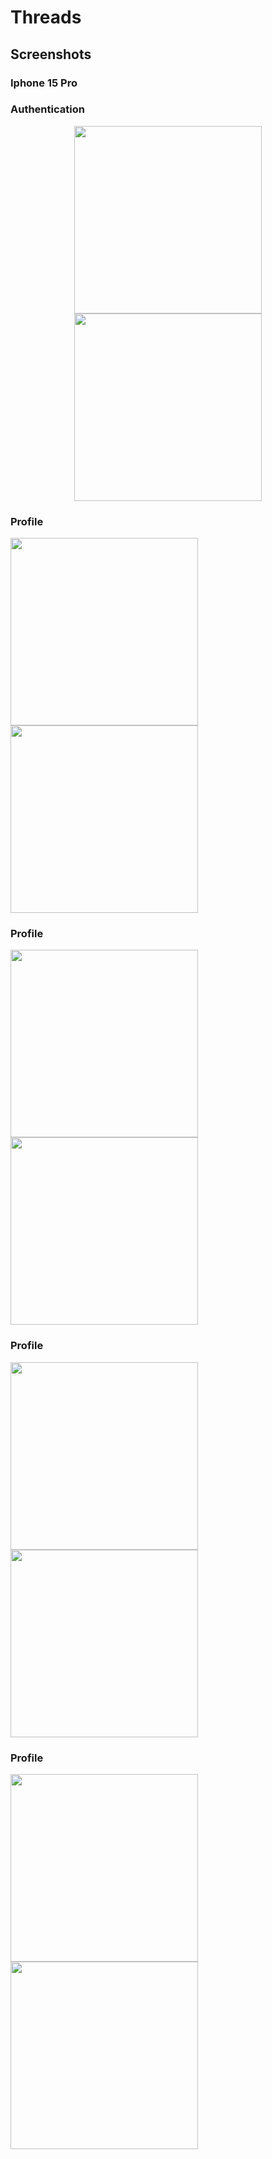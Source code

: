 # Threads

## Screenshots

### Iphone 15 Pro

### Authentication
<p align="center">
  <img src="https://github.com/user-attachments/assets/5e749ca6-ba6b-4801-863d-8ba6b298ed81" width="300">
  <img src="https://github.com/user-attachments/assets/011d4272-5af7-4e26-bf3c-64d8b2f0acf4" width="300">
</p>

### Profile
</p>  
  <img src="https://github.com/user-attachments/assets/523f5161-b3b6-439e-9820-fbb4d815d30e" width="300">
  <img src="https://github.com/user-attachments/assets/3f8f35f1-fea7-4662-b674-a15d9f455403" width="300">
</p>

### Profile
</p>  
  <img src="https://github.com/user-attachments/assets/523f5161-b3b6-439e-9820-fbb4d815d30e" width="300">
  <img src="https://github.com/user-attachments/assets/3f8f35f1-fea7-4662-b674-a15d9f455403" width="300">
</p>

### Profile
</p>  
  <img src="https://github.com/user-attachments/assets/f68ed9ca-fdff-4301-8014-973adc2859ad" width="300">
  <img src="https://github.com/user-attachments/assets/e5063151-feab-457a-9e77-0995befade8d" width="300">
</p>

### Profile
</p>  
  <img src="https://github.com/user-attachments/assets/f68ed9ca-fdff-4301-8014-973adc2859ad" width="300">
  <img src="https://github.com/user-attachments/assets/e5063151-feab-457a-9e77-0995befade8d" width="300">
</p>


